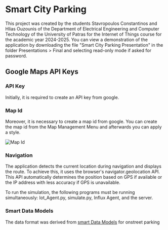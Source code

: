 # Smart City Parking

This project was created by the students Stavropoulos Constantinos and Hlias Ouzounis of the Department of Electrical Engineering and Computer Technology of the University of Patras for the Internet of Things course for the academic year 2024-2025. You can view a demonstration of the application by downloading the file "Smart City Parking Presentation" in the folder Presentations > Final and selecting read-only mode if asked for password.

## Google Maps API Keys

### API Key

Initially, it is required to create an API key from google.

### Map Id

Moreover, it is necessary to create a map id from google. You can create the map id from the Map Management Menu and afterwards you can apply a style.

![Map Id](./Presentations/images/map-id.png)

### Navigation

The application detects the current location during navigation and displays the route. To achieve this, it uses the browser's navigator.geolocation API. This API automatically determines the position based on GPS if available or the IP address with less accuracy if GPS is unavailable.

To run the simulation, the following programs must be running simultaneously: Iot_Agent.py, simulate.py, Influx Agent, and the server.

### Smart Data Models

The data format was derived from  [smart Data Models](https://github.com/smart-data-models/dataModel.Parking/blob/master/OnStreetParking/doc/spec.md)
for onstreet parking


